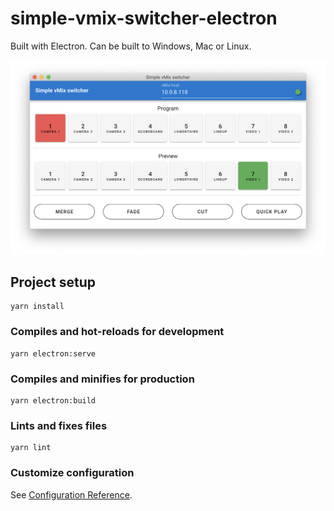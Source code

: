 # simple-vmix-switcher-electron

Built with Electron. Can be built to Windows, Mac or Linux.

![Simple vMix Switcher Electron](./readme_assets/overview.png "Application overview")


## Project setup
```
yarn install
```

### Compiles and hot-reloads for development
```
yarn electron:serve
```

### Compiles and minifies for production
```
yarn electron:build
```

### Lints and fixes files
```
yarn lint
```

### Customize configuration
See [Configuration Reference](https://cli.vuejs.org/config/).

